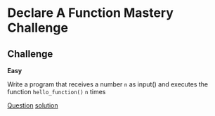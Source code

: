 # Declare A Function Mastery Challenge

## Challenge

**Easy**

Write a program that receives a number `n` as input() and executes the function `hello_function()` `n` times

[Question](q.py) [solution](solution.py)